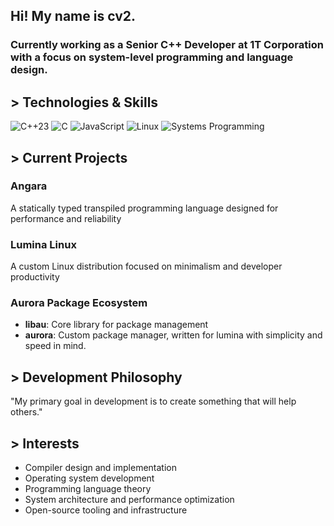 ## Hi! My name is cv2.

### Currently working as a Senior C++ Developer at **1T Corporation** with a focus on system-level programming and language design.


## > Technologies & Skills

![C++23](https://img.shields.io/badge/C++23-00599C?style=flat-square&logo=c%2B%2B&logoColor=white)
![C](https://img.shields.io/badge/C-A8B9CC?style=flat-square&logo=c&logoColor=black)
![JavaScript](https://img.shields.io/badge/JavaScript-F7DF1E?style=flat-square&logo=javascript&logoColor=black)
![Linux](https://img.shields.io/badge/Linux-FCC624?style=flat-square&logo=linux&logoColor=black)
![Systems Programming](https://img.shields.io/badge/Systems_Programming-4EAA25?style=flat-square)


## > Current Projects

### Angara
A statically typed transpiled programming language designed for performance and reliability

### Lumina Linux
A custom Linux distribution focused on minimalism and developer productivity

### Aurora Package Ecosystem
- **libau**: Core library for package management
- **aurora**: Custom package manager, written for lumina with simplicity and speed in mind.


## > Development Philosophy

"My primary goal in development is to create
something that will help others."     


## > Interests

- Compiler design and implementation
- Operating system development
- Programming language theory
- System architecture and performance optimization
- Open-source tooling and infrastructure
